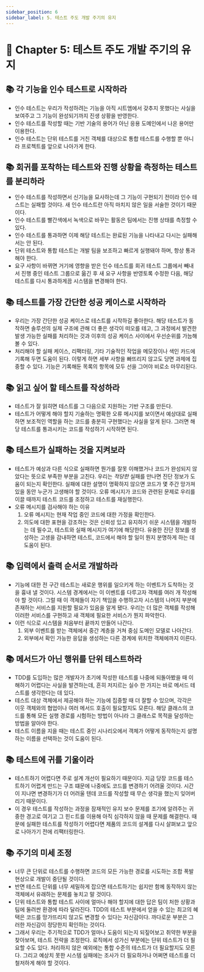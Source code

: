 ```yaml
---
sidebar_position: 6
sidebar_label: 5. 테스트 주도 개발 주기의 유지
---
```


# 🌈 Chapter 5: 테스트 주도 개발 주기의 유지

## 📚 각 기능을 인수 테스트로 시작하라
- 인수 테스트는 우리가 작성하려는 기능을 아직 시트엠에서 갖추지 못했다는 사실을 보여주고 그 기능이 완성되기까지 진생 상황을 반영한다.
- 인수 테스트를 작성할 때는 기반 기술의 용어가 아닌 응용 도메인에서 나온 용어만 이용한다.
- 인수 테스트는 단위 테스트를 거친 객체를 대상으로 통합 테스트를 수행할 뿐 아니라 프로첵트를 앞으로 나아가게 한다.

## 📚 회귀를 포착하는 테스트와 진행 상황을 측정하는 테스트를 분리하라
- 인수 테스트를 작성하면서 신기능을 묘사하는데 그 기능이 구현되기 전이라 인수 테스트는 실패할 것이다. 새 인수 테스트란 아직 마치지 않은 일을 서술한 것이기 때문이다.
- 인수 테스트를 빨간색에서 녹색으로 바꾸는 활동은 팀에서는 진행 상태를 측정할 수 있다.
- 인수 테스트를 통과하면 이제 해당 테스트는 완료된 기능을 나타내고 다시는 실패해서는 안 된다.
- 단위 테스트와 통합 테스트는 개발 팀을 보조하고 빠르게 실행돼야 하며, 항상 통과해야 한다.
- 요구 사항이 바뀌면 거기에 영향을 받은 인수 테스트를 회귀 테스트 그룹에서 빼내서 진행 중인 테스트 그룹으로 읆긴 후 새 요구 사항을 반영토록 수정한 다음, 해당 테스트를 다시 통과하게끔 시스템을 변경해야 한다.

## 📚 테스트를 가장 간단한 성공 케이스로 시작하라
- 우리는 가장 간단한 성공 케이스로 테스트를 시작하길 좋아한다. 해당 테스트가 동작하면 솔루션의 실제 구조에 관해 더 좋은 생각이 떠오를 테고, 그 과정에서 발견한 발생 가능한 실패를 처리하는 것과 이후의 성공 케이스 사이에서 우선순위를 가늠해볼 수 있다.
- 처리해야 할 실패 케이스, 리팩터링, 기타 기술적인 작업을 메모장이나 색인 카드에 기록해 두면 도움이 된다. 이렇게 하면 세부 사항을 빠뜨리지 않고도 당면 과제에 집중할 수 있다. 기능은 기록해둔 목록의 항목에 모두 선을 그어야 비로소 마무리된다.

## 📚 읽고 싶어 할 테스트를 작성하라
- 테스트가 잘 읽히면 테스트를 그 다음으로 지원하는 기반 구조를 만든다.
- 테스트가 어떻게 해야 할지 기술하는 명확한 오류 메시지를 보이면서 예상대로 실패하면 보조적인 역할을 하는 코드를 충분히 구현했다는 사실을 알게 된다. 그러면 해당 테스트를 통과시키는 코드를 작성하기 시작하면 된다.

## 📚 테스트가 실패하는 것을 지켜보라
- 테스트가 예상과 다른 식으로 실패하면 뭔가를 잘못 이해했거나 코드가 완성되지 않았다는 뜻으로 부족한 부분을 고친다. 우리는 *적당한* 실패를 만나면 진단 정보가 도움이 되는지 확인한다. 실패에 대한 설명이 명확하지 않으면 코드가 몇 주간 망가져 있을 동안 누군가 고생해야 할 것이다. 오류 메시지가 코드와 관련된 문제로 우리를 이끌 때까지 테스트 코드를 조정하고 테스트를 재실행한다.
- 오류 메시지를 검사해야 하는 이유
  1. 오류 메시지는 현재 작업 중인 코드에 대한 가정을 확인한다.
  2. 의도에 대한 표현을 강조하는 것은 신뢰성 있고 유지하기 쉬운 시스템을 개발하는 데 필수고, 테스트와 실패 메시지가 여기에 해당한다. 유용한 진단 정보를 생성하는 고생을 감내하면 테스트, 코드에서 해야 할 일이 뭔지 분명하게 하는 데 도움이 된다.

## 📚 입력에서 출력 순서로 개발하라
- 기능에 대한 전 구간 테스트는 새로운 행위를 일으키게 하는 이벤트가 도착하는 것을 흉내 낼 것이다. 시스템 경계에서는 이 이벤트를 다루고자 객체를 여러 개 작성해야 할 것이다. 그럴 때 이 객체들이 자기 책임을 수행하고자 시스템의 나머지 부분에 존재하는 서비스를 지원할 필요가 있음을 알게 됐다. 우리는 더 많은 객체를 작성해 이러한 서비스를 구현하고 새 객체에 필요한 서비스가 뭔지 파악한다.
- 이런 식으로 시스템을 처음부터 끝까지 만들어 나간다.
  1. 외부 이벤트를 받는 객체에서 중간 계층을 거쳐 중심 도메인 모델로 나아간다.
  2. 외부에서 확인 가능한 응답을 생성하는 다른 경계에 위치한 객체에까지 이른다.

## 📚 메서드가 아닌 행위를 단위 테스트하라
- TDD를 도입하는 많은 개발자가 초기에 작성한 테스트를 나중에 되돌아봤을 때 이해하기 어렵다는 사실을 발견하는데, 흔히 저지르는 실수 한 가지는 바로 메서드 테스트를 생각한다는 데 있다.
- 테스트 대상 객체에서 제공해야 하는 기능에 집중할 때 더 잘할 수 있으며, 각각은 이웃 객체와의 협업이나 여러 메서드 호출이 필요할지도 모른다. 해당 클래스의 코드를 통해 모든 실행 경로를 시험하는 방법이 아니라 그 클래스로 목적을 달성하는 방법을 알아야 한다.
- 테스트 이름을 지을 때는 테스트 중인 시나리오에서 객체가 어떻게 동작하는지 설명하는 이름을 선택하는 것이 도움이 된다.
  
## 📚 테스트에 귀를 기울이라
- 테스트하기 어렵다면 주로 설계 개선이 필요하기 때문이다. 지금 당장 코드를 테스트하기 어렵게 만드는 구조 떄문에 나중에도 코드를 변경하기 어려울 것이다. 시간이 지나면 변경하기가 더 어려울 텐데 코드를 작성할 때 무슨 생각을 했는지 잊어버리기 때문이다.
- 이 경우 테스트를 작성하는 과정을 잠재적인 유지 보수 문제를 조기에 알려주는 귀중한 경고로 여기고 그 힌ㄷ트를 이용해 아직 심각하지 않을 때 문제를 해결한다. 때문에 실패한 테스트를 작성하기 어렵다면 제품의 코드의 설계를 다시 살펴보고 앞으로 나아가기 전에 리팩터링한다.

## 📚 주기의 미세 조정
- 너무 큰 단위로 테스트를 수행하면 코드의 모든 가능한 경로를 시도하는 조합 폭발 현상으로 개발이 중단될 것이다.
- 반면 테스트 단위를 너무 세밀하게 잡으면 테스트하기는 쉽지만 함께 동작하지 않는 객체에서 유래하는 문제를 놓치고 말 것이다.
- 단위 테스트와 통합 테스트 사이에 얼마나 해야 할지에 대한 답은 팀이 처한 상황과 팀에 둘려싼 환경에 따라 달라진다. TDD의 테스트 부분에서 얻을 수 있는 최고의 혜택은 코드를 망가뜨리지 않고도 변경할 수 있다는 자신감이다. 까다로운 부분은 그러한 자신감이 정당한지 확인하는 것이다.
- 그래서 우리는 주기적으로 TDD가 얼마나 도움이 되는지 되짚어보고 취약한 부분을 찾아보며, 테스트 전략을 조정한다. 로직에서 성가신 부분에는 단위 테스트가 더 필요할 수도 있다. 처리하지 않은 예외에는 통합 수준의 테스트가 더 필요할지도 모른다. 그리고 예상치 못한 시스템 실패에는 조사가 더 필요하거나 어쩌면 테스트를 더 철저하게 해야 할 것이다.
